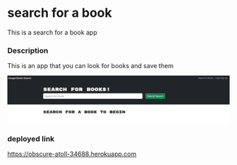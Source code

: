 # search for a book
This is a search for a book app 


### Description
This is an app that you can look for books and save them 


![Regex](./Develop/Assets/Capture.PNG)

### deployed link
https://obscure-atoll-34688.herokuapp.com 